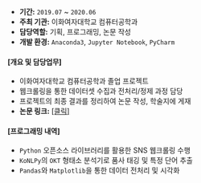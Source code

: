 
- **기간:** `2019.07` ~ `2020.06`
- **주최 기관:** 이화여자대학교 컴퓨터공학과
- **담당역할:** 기획, 프로그래밍, 논문 작성
- **개발 환경:** `Anaconda3`, `Jupyter Notebook`, `PyCharm`

#### [개요 및 담당업무]

- 이화여자대학교 컴퓨터공학과 졸업 프로젝트
- 웹크롤링을 통한 데이터셋 수집과 전처리/정제 과정 담당
- 프로젝트의 최종 결과를 정리하여 논문 작성, 학술지에 게재
- **논문 링크:** [[클릭]](https://doi.org/10.17703/JCCT.2020.6.2.449)

#### [프로그래밍 내역]

- `Python` 오픈소스 라이브러리를 활용한 SNS 웹크롤링 수행
- `KoNLPy`의 `OKT` 형태소 분석기로 품사 태깅 및 특정 단어 추출
- `Pandas`와 `Matplotlib`을 통한 데이터 전처리 및 시각화